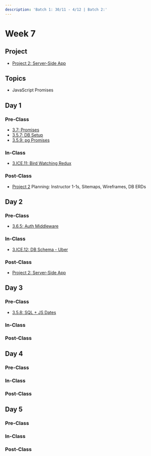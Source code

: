 ```yaml
---
description: 'Batch 1: 30/11 - 4/12 | Batch 2:'
---
```


# Week 7

## Project

* [Project 2: Server-Side App](../../projects/project-2-server-side-app.md)

## Topics

* JavaScript Promises

## Day 1

### Pre-Class

* [3.7: Promises](../../3-back-end-application/3.7-promises.md)
* [3.5.7: DB Setup](../../3-back-end-application/3.5-sql-applications/3.5.7-database-setup.md)
* [3.5.9: pg Promises](../../3-back-end-application/3.5-sql-applications/3.5.9-pg-promises.md)

### In-Class

* [3.ICE.11: Bird Watching Redux](../../3-back-end-application/3.ice-in-class-exercises/3.ice.11-bird-watching-redux.md)

### Post-Class

* [Project 2](../../projects/project-2-server-side-app.md) Planning: Instructor 1-1s, Sitemaps, Wireframes, DB ERDs

## Day 2

### Pre-Class

* [3.6.5: Auth Middleware](../../3-back-end-application/3.6-authentication/3.6.5-user-auth-w-middleware.md)

### In-Class

* [3.ICE.12: DB Schema - Uber](../../3-back-end-application/3.ice-in-class-exercises/3.ice.12-db-schema-uber.md)

### Post-Class

* [Project 2: Server-Side App](../../projects/project-2-server-side-app.md)

## Day 3

### Pre-Class

* [3.5.8: SQL + JS Dates](../../3-back-end-application/3.5-sql-applications/3.5.8-sql-+-js-dates.md)

### In-Class

### Post-Class

## Day 4

### Pre-Class

### In-Class

### Post-Class

## Day 5

### Pre-Class

### In-Class

### Post-Class

